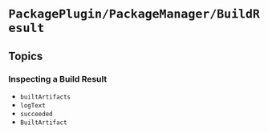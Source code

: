 # ``PackagePlugin/PackageManager/BuildResult``

## Topics

### Inspecting a Build Result

- ``builtArtifacts``
- ``logText``
- ``succeeded``
- ``BuiltArtifact``
